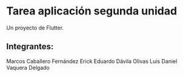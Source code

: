 # Tarea aplicación segunda unidad

Un proyecto de Flutter.

## Integrantes:

Marcos Caballero Fernández
Erick Eduardo Dávila Olivas
Luis Daniel Vaquera Delgado